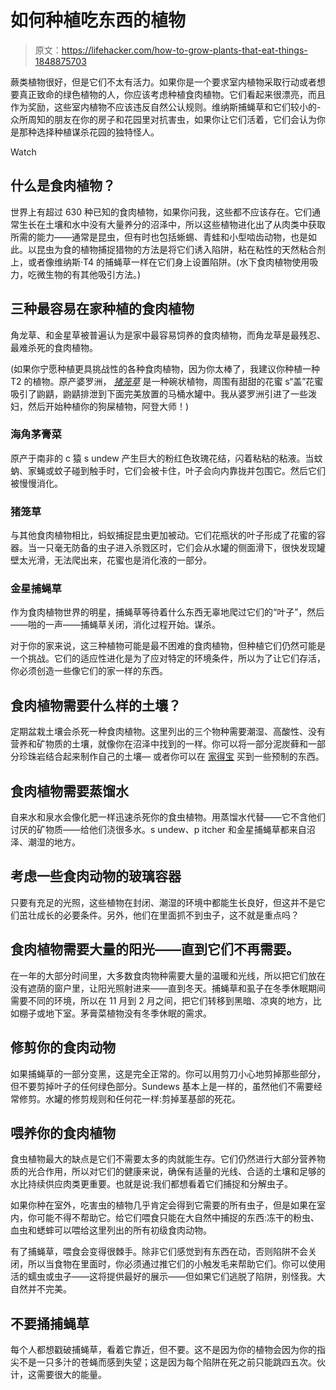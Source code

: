 # 如何种植吃东西的植物

> 原文：<https://lifehacker.com/how-to-grow-plants-that-eat-things-1848875703>

蕨类植物很好，但是它们不太有活力。如果你是一个要求室内植物采取行动或者想要真正致命的绿色植物的人，你应该考虑种植食肉植物。它们看起来很漂亮，而且作为奖励，这些室内植物不应该违反自然公认规则。维纳斯捕蝇草和它们较小的-众所周知的朋友在你的房子和花园里对抗害虫，如果你让它们活着，它们会认为你是那种选择种植谋杀花园的独特怪人。

Watch

## **什么是食肉植物？**

世界上有超过 630 种已知的食肉植物，如果你问我，这些都不应该存在。它们通常生长在土壤和水中没有大量养分的沼泽中，所以这些植物进化出了从肉类中获取所需的能力——通常是昆虫，但有时也包括蜥蜴、青蛙和小型啮齿动物，也是如此。以昆虫为食的植物捕捉猎物的方法是将它们诱入陷阱，粘在粘性的天然粘合剂上，或者像维纳斯·T4 的捕蝇草一样在它们身上设置陷阱。(水下食肉植物使用吸力，吃微生物的有其他吸引方法。)

## 三种最容易在家种植的食肉植物

角龙草、和金星草被普遍认为是家中最容易饲养的食肉植物，而角龙草是最残忍、最难杀死的食肉植物。

(如果你宁愿种植更具挑战性的各种食肉植物，因为你太棒了，我建议你种植一种 T2 的植物。原产婆罗洲， [*猪笼草*](https://www.nhm.ac.uk/discover/carnivorous-plants-meat-eaters-of-the-plant-world.html) 是一种碗状植物，周围有甜甜的花蜜 s“盖”花蜜吸引了鼩鼱，鼩鼱排泄到下面完美放置的马桶水罐中。我从婆罗洲引进了一些泼妇，然后开始种植你的狗屎植物，阿登大师！)

### **海角茅膏菜**

原产于南非的 c 猿 s undew 产生巨大的粉红色玫瑰花结，闪着粘粘的粘液。当蚊蚋、家蝇或蚊子碰到触手时，它们会被卡住，叶子会向内靠拢并包围它。然后它们被慢慢消化。

### **猪笼草**

与其他食肉植物相比，蚂蚁捕捉昆虫更加被动。它们花瓶状的叶子形成了花蜜的容器。当一只毫无防备的虫子进入杀戮区时，它们会从水罐的侧面滑下，很快发现罐壁太光滑，无法爬出来，花蜜也是消化液的一部分。

### 金星捕蝇草

作为食肉植物世界的明星，捕蝇草等待着什么东西无辜地爬过它们的“叶子”，然后——啪的一声——捕蝇草关闭，消化过程开始。谋杀。

对于你的家来说，这三种植物可能是最不困难的食肉植物，但种植它们仍然可能是一个挑战。它们的适应性进化是为了应对特定的环境条件，所以为了让它们存活，你必须创造一些像它们的家一样的东西。

## 食肉植物需要什么样的土壤？

定期盆栽土壤会杀死一种食肉植物。这里列出的三个物种需要潮湿、高酸性、没有营养和矿物质的土壤，就像你在沼泽中找到的一样。你可以将一部分泥炭藓和一部分珍珠岩结合起来制作自己的土壤— 或者你可以在 [家得宝](https://www.homedepot.com/p/Perfect-Plants-4-Qt-Organic-Carnivorous-Plant-Soil-Balanced-Substrate-HDSoil006/315080421?source=shoppingads&locale=en-US&&mtc=Shopping-BF-F_D28O-G-D28O-028_003_SOILS_AMEND-NA-NA-NA-SMART-NA-NA-SMART_SHP&cm_mmc=Shopping-BF-F_D28O-G-D28O-028_003_SOILS_AMEND-NA-NA-NA-SMART-NA-NA-SMART_SHP-71700000064957336-58700005766153128-92700052522794624&gclid=Cj0KCQjwpcOTBhCZARIsAEAYLuX9B1beb3TKpYczZEBncUljWxLVu-in4meOYUE9Hs09d_M-U3YWVuwaAs3lEALw_wcB&gclsrc=aw.ds) 买到一些预制的东西。

## **食肉植物需要蒸馏水**

自来水和泉水会像化肥一样迅速杀死你的食虫植物。用蒸馏水代替——它不含他们讨厌的矿物质——给他们浇很多水。s undew、p itcher 和金星捕蝇草都来自沼泽、潮湿的地方。

## **考虑一些食肉动物的玻璃容器**

只要有充足的光照，这些植物在封闭、潮湿的环境中都能生长良好，但这并不是它们茁壮成长的必要条件。另外，他们在里面抓不到虫子，这不就是重点吗？

## 食肉植物需要大量的阳光——直到它们不再需要。

在一年的大部分时间里，大多数食肉物种需要大量的温暖和光线，所以把它们放在没有遮荫的窗户里，让阳光照射进来——直到冬天。捕蝇草和虱子在冬季休眠期间需要不同的环境，所以在 11 月到 2 月之间，把它们转移到黑暗、凉爽的地方，比如棚子或地下室。茅膏菜植物没有冬季休眠的需求。

## **修剪你的食肉动物**

如果捕蝇草的一部分变黑，这是完全正常的。你可以用剪刀小心地剪掉那些部分，但不要剪掉叶子的任何绿色部分。Sundews 基本上是一样的，虽然他们不需要经常修剪。水罐的修剪规则和任何花一样:剪掉茎基部的死花。

## **喂养你的食肉植物**

食虫植物最大的缺点是它们不需要太多的肉就能生存。它们仍然进行大部分营养物质的光合作用，所以对它们的健康来说，确保有适量的光线、合适的土壤和足够的水比持续供应肉类更重要。也就是说:我们都想看着它们捕捉和分解虫子。

如果你种在室外，吃害虫的植物几乎肯定会得到它需要的所有虫子，但是如果在室内，你可能不得不帮助它。给它们喂食只能在大自然中捕捉的东西:冻干的粉虫、血虫和蟋蟀可以喂给这里列出的所有初级食肉动物。

有了捕蝇草，喂食会变得很棘手。除非它们感觉到有东西在动，否则陷阱不会关闭，所以当食物在里面时，你必须通过推它们的小触发毛来帮助它们。你可以使用活的蠕虫或虫子——这将提供最好的展示——但如果它们逃脱了陷阱，别怪我。大自然并不完美。

## **不要捅捕蝇草**

每个人都想戳破捕蝇草，看着它靠近，但不要。这不是因为你的植物会因为你的指尖不是一只多汁的苍蝇而感到失望；这是因为每个陷阱在死之前只能跳四五次。伙计，这需要很大的能量。